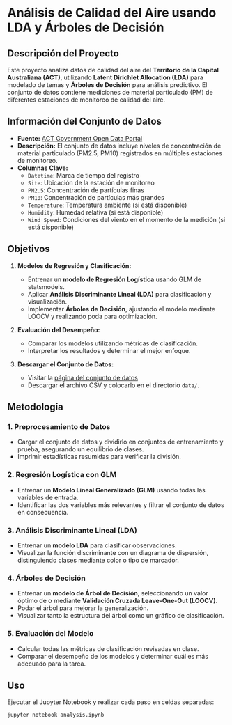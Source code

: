 
# Análisis de Calidad del Aire usando LDA y Árboles de Decisión

## Descripción del Proyecto
Este proyecto analiza datos de calidad del aire del **Territorio de la Capital Australiana (ACT)**, utilizando **Latent Dirichlet Allocation (LDA)** para modelado de temas y **Árboles de Decisión** para análisis predictivo. El conjunto de datos contiene mediciones de material particulado (PM) de diferentes estaciones de monitoreo de calidad del aire.

## Información del Conjunto de Datos
- **Fuente:** [ACT Government Open Data Portal](https://www.data.act.gov.au/Environment/Particulate-Matter-data-from-ACT-Air-Quality-Monit/ufvu-jybu/about_data)
- **Descripción:** El conjunto de datos incluye niveles de concentración de material particulado (PM2.5, PM10) registrados en múltiples estaciones de monitoreo.
- **Columnas Clave:**
  - `Datetime`: Marca de tiempo del registro
  - `Site`: Ubicación de la estación de monitoreo
  - `PM2.5`: Concentración de partículas finas
  - `PM10`: Concentración de partículas más grandes
  - `Temperature`: Temperatura ambiente (si está disponible)
  - `Humidity`: Humedad relativa (si está disponible)
  - `Wind Speed`: Condiciones del viento en el momento de la medición (si está disponible)

## Objetivos
1. **Modelos de Regresión y Clasificación:**
   - Entrenar un **modelo de Regresión Logística** usando GLM de statsmodels.
   - Aplicar **Análisis Discriminante Lineal (LDA)** para clasificación y visualización.
   - Implementar **Árboles de Decisión**, ajustando el modelo mediante LOOCV y realizando poda para optimización.
   
2. **Evaluación del Desempeño:**
   - Comparar los modelos utilizando métricas de clasificación.
   - Interpretar los resultados y determinar el mejor enfoque.

3. **Descargar el Conjunto de Datos:**
   - Visitar la [página del conjunto de datos](https://www.data.act.gov.au/Environment/Particulate-Matter-data-from-ACT-Air-Quality-Monit/ufvu-jybu/about_data)
   - Descargar el archivo CSV y colocarlo en el directorio `data/`.

## Metodología
### 1. Preprocesamiento de Datos
- Cargar el conjunto de datos y dividirlo en conjuntos de entrenamiento y prueba, asegurando un equilibrio de clases.
- Imprimir estadísticas resumidas para verificar la división.

### 2. Regresión Logística con GLM
- Entrenar un **Modelo Lineal Generalizado (GLM)** usando todas las variables de entrada.
- Identificar las dos variables más relevantes y filtrar el conjunto de datos en consecuencia.

### 3. Análisis Discriminante Lineal (LDA)
- Entrenar un **modelo LDA** para clasificar observaciones.
- Visualizar la función discriminante con un diagrama de dispersión, distinguiendo clases mediante color o tipo de marcador.

### 4. Árboles de Decisión
- Entrenar un **modelo de Árbol de Decisión**, seleccionando un valor óptimo de α mediante **Validación Cruzada Leave-One-Out (LOOCV)**.
- Podar el árbol para mejorar la generalización.
- Visualizar tanto la estructura del árbol como un gráfico de clasificación.

### 5. Evaluación del Modelo
- Calcular todas las métricas de clasificación revisadas en clase.
- Comparar el desempeño de los modelos y determinar cuál es más adecuado para la tarea.

## Uso
Ejecutar el Jupyter Notebook y realizar cada paso en celdas separadas:
```bash
jupyter notebook analysis.ipynb
```

